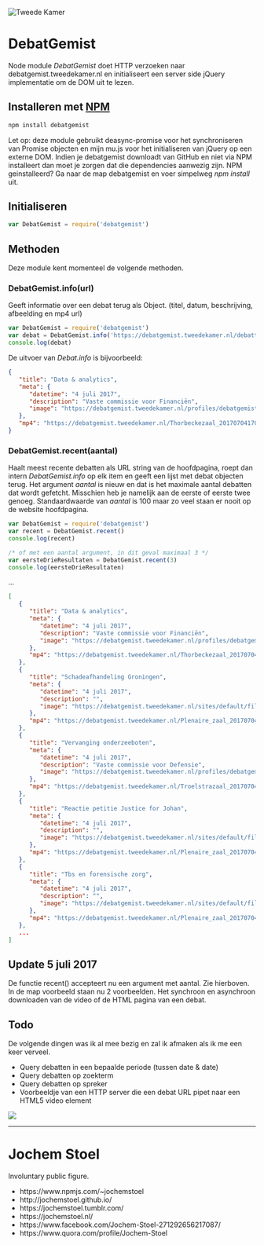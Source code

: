 ![Tweede Kamer](https://debatgemist.tweedekamer.nl/profiles/debatgemist/modules/custom/debatgemist_custom/images/debatetype_images/commissievergaderingen/thorbeckezaal.jpg)

# DebatGemist
Node module *DebatGemist* doet HTTP verzoeken naar debatgemist.tweedekamer.nl en initialiseert een server side jQuery implementatie om de DOM uit te lezen. 

## Installeren met [NPM](https://www.npmjs.com/package/debatgemist)
```bash 
npm install debatgemist
```

Let op: deze module gebruikt deasync-promise voor het synchroniseren van Promise objecten en mijn mu.js voor het initialiseren van jQuery op een externe DOM. Indien je debatgemist downloadt van GitHub en niet via NPM installeert dan moet je zorgen dat die dependencies aanwezig zijn.  NPM geinstalleerd? Ga naar de map debatgemist en voer simpelweg *npm install*  uit.

## Initialiseren 
```js
var DebatGemist = require('debatgemist')
```

## Methoden
Deze module kent momenteel de volgende methoden. 

### DebatGemist.info(url)
Geeft informatie over een debat terug als Object. (titel, datum, beschrijving, afbeelding en mp4 url)

```js
var DebatGemist = require('debatgemist')
var debat = DebatGemist.info('https://debatgemist.tweedekamer.nl/debatten/data-analytics')
console.log(debat)
```

De uitvoer van *Debat.info* is bijvoorbeeld:

```json
{
   "title": "Data & analytics",
   "meta": {
      "datetime": "4 juli 2017",
      "description": "Vaste commissie voor Financiën",
      "image": "https://debatgemist.tweedekamer.nl/profiles/debatgemist/modules/custom/debatgemist_custom/images/debatetype_images/commissievergaderingen/thorbeckezaal.jpg"
   },
   "mp4": "https://debatgemist.tweedekamer.nl/Thorbeckezaal_20170704170424_720p.mp4"
}
```

### DebatGemist.recent(aantal)
Haalt meest recente debatten als URL string van de hoofdpagina, roept dan intern *DebatGemist.info* op elk item en geeft een lijst met debat objecten terug. Het argument *aantal* is nieuw en dat is het maximale aantal debatten dat wordt gefetcht. Misschien heb je namelijk aan de eerste of eerste twee genoeg. Standaardwaarde van *aantal* is 100 maar zo  veel staan er nooit op de website hoofdpagina.

```js 
var DebatGemist = require('debatgemist')
var recent = DebatGemist.recent() 
console.log(recent)

/* of met een aantal argument, in dit geval maximaal 3 */
var eersteDrieResultaten = DebatGemist.recent(3)
console.log(eersteDrieResultaten)
```

...
```json
[
   {
      "title": "Data & analytics",
      "meta": {
         "datetime": "4 juli 2017",
         "description": "Vaste commissie voor Financiën",
         "image": "https://debatgemist.tweedekamer.nl/profiles/debatgemist/modules/custom/debatgemist_custom/images/debatetype_images/commissievergaderingen/thorbeckezaal.jpg"
      },
      "mp4": "https://debatgemist.tweedekamer.nl/Thorbeckezaal_20170704170424_720p.mp4"
   },
   {
      "title": "Schadeafhandeling Groningen",
      "meta": {
         "datetime": "4 juli 2017",
         "description": "",
         "image": "https://debatgemist.tweedekamer.nl/sites/default/files/debate_type_images/Vergadering-14.jpg"
      },
      "mp4": "https://debatgemist.tweedekamer.nl/Plenaire_zaal_20170704164504_720p.mp4"
   },
   {
      "title": "Vervanging onderzeeboten",
      "meta": {
         "datetime": "4 juli 2017",
         "description": "Vaste commissie voor Defensie",
         "image": "https://debatgemist.tweedekamer.nl/profiles/debatgemist/modules/custom/debatgemist_custom/images/debatetype_images/commissievergaderingen/troelstrazaal.jpg"
      },
      "mp4": "https://debatgemist.tweedekamer.nl/Troelstrazaal_20170704163210_720p.mp4"
   },
   {
      "title": "Reactie petitie Justice for Johan",
      "meta": {
         "datetime": "4 juli 2017",
         "description": "",
         "image": "https://debatgemist.tweedekamer.nl/sites/default/files/debate_type_images/Vergadering-12.jpg"
      },
      "mp4": "https://debatgemist.tweedekamer.nl/Plenaire_zaal_20170704162423_720p.mp4"
   },
   {
      "title": "Tbs en forensische zorg",
      "meta": {
         "datetime": "4 juli 2017",
         "description": "",
         "image": "https://debatgemist.tweedekamer.nl/sites/default/files/debate_type_images/Vergadering-18.jpg"
      },
      "mp4": "https://debatgemist.tweedekamer.nl/Plenaire_zaal_20170704160359_720p.mp4"
   },
   ...
]
```

## Update 5 juli 2017
De functie recent() accepteert nu een argument met aantal. Zie hierboven.
In de map voorbeeld staan nu 2 voorbeelden. Het synchroon en asynchroon downloaden van de video of de HTML pagina van een debat.

## Todo
De volgende dingen was ik al mee bezig en zal ik afmaken als ik me een keer verveel.

* Query debatten in een bepaalde periode (tussen date & date)
* Query debatten op zoekterm
* Query debatten op spreker
* Voorbeeldje van een HTTP server die een debat URL pipet naar een HTML5 video element


<img src="http://33.media.tumblr.com/avatar_048a728a1488_128.png"><hr/>
# Jochem Stoel

Involuntary public figure.
<ul>
<li> https://www.npmjs.com/~jochemstoel</li>
<li> http://jochemstoel.github.io/</li>
<li> https://jochemstoel.tumblr.com/</li>
<li> https://jochemstoel.nl/</li>
<li> https://www.facebook.com/Jochem-Stoel-271292656217087/</li>
<li> https://www.quora.com/profile/Jochem-Stoel</li>
</ul>

